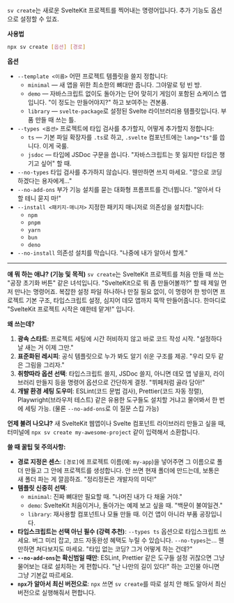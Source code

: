 `sv create`는 새로운 SvelteKit 프로젝트를 찍어내는 명령어입니다. 추가 기능도 옵션으로 설정할 수 있죠.

**사용법**

```bash
npx sv create [옵션] [경로]
```

**옵션**

*   `--template <이름>`
    어떤 프로젝트 템플릿을 쓸지 정합니다:
    *   `minimal` — 새 앱을 위한 최소한의 뼈대만 줍니다. 그야말로 텅 빈 방.
    *   `demo` — 자바스크립트 없이도 돌아가는 단어 맞히기 게임이 포함된 쇼케이스 앱입니다. "이 정도는 만들어야지?" 하고 보여주는 견본품.
    *   `library` — `svelte-package`로 설정된 Svelte 라이브러리용 템플릿입니다. 부품 만들 때 쓰는 틀.
*   `--types <옵션>`
    프로젝트에 타입 검사를 추가할지, 어떻게 추가할지 정합니다:
    *   `ts` — 기본 파일 확장자를 `.ts`로 하고, `.svelte` 컴포넌트에는 `lang="ts"`를 씁니다. 이게 국룰.
    *   `jsdoc` — 타입에 JSDoc 구문을 씁니다. "자바스크립트는 못 잃지만 타입은 챙기고 싶어" 할 때.
*   `--no-types`
    타입 검사를 추가하지 않습니다. 웬만하면 쓰지 마세요. "깡으로 코딩하겠다는 용자에게..."
*   `--no-add-ons`
    부가 기능 설치를 묻는 대화형 프롬프트를 건너뜁니다. "알아서 다 할 테니 묻지 마!"
*   `--install <패키지-매니저>`
    지정한 패키지 매니저로 의존성을 설치합니다:
    *   `npm`
    *   `pnpm`
    *   `yarn`
    *   `bun`
    *   `deno`
*   `--no-install`
    의존성 설치를 막습니다. "나중에 내가 알아서 할게."

---

**얘 뭐 하는 애냐? (기능 및 목적)**
`sv create`는 SvelteKit 프로젝트를 처음 만들 때 쓰는 "공장 초기화 버튼" 같은 녀석입니다. "SvelteKit으로 뭐 좀 만들어볼까?" 할 때 제일 먼저 만나는 명령어죠. 복잡한 설정 파일 하나하나 만질 필요 없이, 이 명령어 한 방이면 프로젝트 기본 구조, 타입스크립트 설정, 심지어 데모 앱까지 뚝딱 만들어줍니다. 한마디로 "SvelteKit 프로젝트 시작은 얘한테 맡겨!" 입니다.

**왜 쓰는데?**
1.  **광속 스타트**: 프로젝트 세팅에 시간 허비하지 않고 바로 코드 작성 시작. "설정하다 날 새는 거 이제 그만."
2.  **표준화된 레시피**: 공식 템플릿으로 누가 봐도 알기 쉬운 구조를 제공. "우리 모두 같은 그림을 그리자."
3.  **취향따라 옵션 선택**: 타입스크립트 쓸지, JSDoc 쓸지, 아니면 데모 앱 넣을지, 라이브러리 만들지 등을 명령어 옵션으로 간단하게 결정. "뷔페처럼 골라 담아!"
4.  **개발 환경 세팅 도우미**: ESLint(코드 문법 검사), Prettier(코드 자동 정렬), Playwright(브라우저 테스트) 같은 유용한 도구들도 설치할 거냐고 물어봐서 한 번에 세팅 가능. (물론 `--no-add-ons`로 이 질문 스킵 가능)

**언제 불려 나오냐?**
새 SvelteKit 웹앱이나 Svelte 컴포넌트 라이브러리 만들고 싶을 때, 터미널에 `npx sv create my-awesome-project` 같이 입력해서 소환합니다.

**쓸 때 꿀팁 및 주의사항:**
*   **경로 지정은 센스**: `[경로]`에 프로젝트 이름(예: `my-app`)을 넣어주면 그 이름으로 폴더 만들고 그 안에 프로젝트를 생성합니다. 안 쓰면 현재 폴더에 만드는데, 보통은 새 폴더 파는 게 깔끔하죠. "정리정돈은 개발자의 미덕!"
*   **템플릿 신중히 선택**:
    *   `minimal`: 진짜 뼈대만 필요할 때. "나머진 내가 다 채울 거야."
    *   `demo`: SvelteKit 처음이거나, 돌아가는 예제 보고 싶을 때. "백문이 불여일견."
    *   `library`: 재사용할 컴포넌트나 모듈 만들 때. 이건 앱이 아니라 부품 공장입니다.
*   **타입스크립트는 선택 아닌 필수 (강력 추천)**: `--types ts` 옵션으로 타입스크립트 쓰세요. 버그 미리 잡고, 코드 자동완성 혜택도 누릴 수 있습니다. `--no-types`는... 웬만하면 쳐다보지도 마세요. "타입 없는 코딩? 그거 어떻게 하는 건데?"
*   **`--no-add-ons`는 확신범일 때만**: ESLint, Prettier 같은 도구들 설정 귀찮으면 그냥 물어보는 대로 설치하는 게 편합니다. "난 나만의 길이 있다!" 하는 고인물 아니면 그냥 기본값 따르세요.
*   **`npx`가 알아서 최신 버전으로**: `npx` 쓰면 `sv create`를 따로 설치 안 해도 알아서 최신 버전으로 실행해줘서 편합니다.